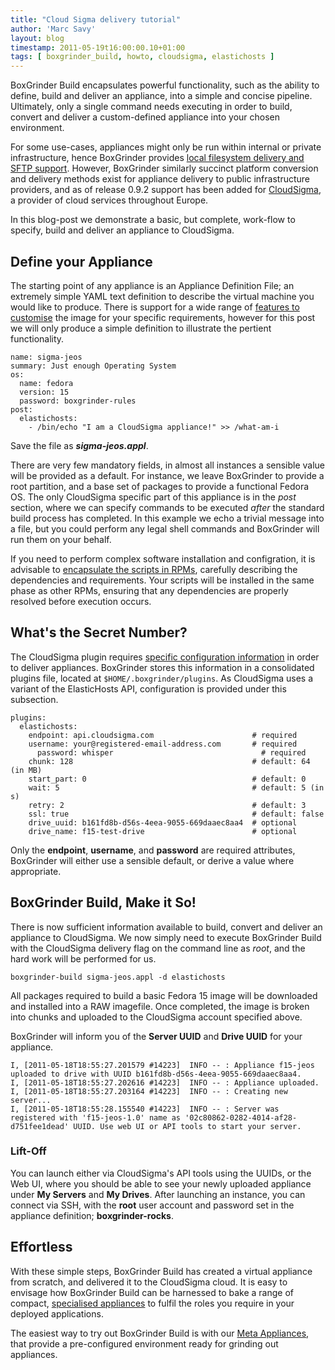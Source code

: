 ```yaml
---
title: "Cloud Sigma delivery tutorial"
author: 'Marc Savy'
layout: blog
timestamp: 2011-05-19t16:00:00.10+01:00
tags: [ boxgrinder_build, howto, cloudsigma, elastichosts ]
---
```


BoxGrinder Build encapsulates powerful functionality, such as the ability to define, build and deliver an appliance, into a simple and concise pipeline. Ultimately, only a single command needs executing in order to build, convert and deliver a custom-defined appliance into your chosen environment.

For some use-cases, appliances might only be run within internal or private infrastructure, hence BoxGrinder provides [local filesystem delivery and SFTP support](/tutorials/boxgrinder-build-plugins/).  However, BoxGrinder similarly succinct platform conversion and delivery methods exist for appliance delivery to public infrastructure providers, and as of release 0.9.2 support has been added for [CloudSigma](http://www.cloudsigma.com/), a provider of cloud services throughout Europe.

In this blog-post we demonstrate a basic, but complete, work-flow to specify, build and deliver an appliance to CloudSigma.

## Define your Appliance
The starting point of any appliance is an Appliance Definition File; an extremely simple YAML text definition to describe the virtual machine you would like to produce.  There is support for a wide range of [features to customise](/tutorials/appliance-definition/) the image for your specific requirements, however for this post we will only produce a simple definition to illustrate the pertient functionality.

    name: sigma-jeos
    summary: Just enough Operating System
    os:
      name: fedora
      version: 15
      password: boxgrinder-rules
    post:
      elastichosts:
        - /bin/echo "I am a CloudSigma appliance!" >> /what-am-i
	
Save the file as ___sigma-jeos.appl___.

There are very few mandatory fields, in almost all instances a sensible value will be provided as a default.  For instance, we leave BoxGrinder to provide a root partition, and a base set of packages to provide a functional Fedora OS.  The only CloudSigma specific part of this appliance is in the _post_ section, where we can specify commands to be executed _after_ the standard build process has completed.  In this example we echo a trivial message into a file, but you could perform any legal shell commands and BoxGrinder will run them on your behalf.  

If you need to perform complex software installation and configration, it is advisable to [encapsulate the scripts in RPMs](/tutorials/how-to-use-local-repository/), carefully describing the dependencies and requirements.  Your scripts will be installed in the same phase as other RPMs, ensuring that any dependencies are properly resolved before execution occurs.

## What's the Secret Number?
The CloudSigma plugin requires [specific configuration information](/tutorials/boxgrinder-build-plugins/#ElasticHosts_Delivery_Plugin) in order to deliver appliances.  BoxGrinder stores this information in a consolidated plugins file, located at `$HOME/.boxgrinder/plugins`.  As CloudSigma uses a variant of the ElasticHosts API, configuration is provided under this subsection.

    plugins:
      elastichosts:
        endpoint: api.cloudsigma.com                      # required
        username: your@registered-email-address.com       # required
	      password: whisper                                 # required
        chunk: 128                                        # default: 64 (in MB)
        start_part: 0                                     # default: 0
        wait: 5                                           # default: 5 (in s)
        retry: 2                                          # default: 3
        ssl: true                                         # default: false
        drive_uuid: b161fd8b-d56s-4eea-9055-669daaec8aa4  # optional
        drive_name: f15-test-drive                        # optional
	
Only the __endpoint__, __username__, and __password__ are required attributes, BoxGrinder will either use a sensible default, or derive a value where appropriate.

## BoxGrinder Build, Make it So!
There is now sufficient information available to build, convert and deliver an appliance to CloudSigma. We now simply need to execute BoxGrinder Build with the CloudSigma delivery flag on the command line as _root_, and the hard work will be performed for us.

    boxgrinder-build sigma-jeos.appl -d elastichosts

All packages required to build a basic Fedora 15 image will be downloaded and installed into a RAW imagefile. Once completed, the image is broken into chunks and uploaded to the CloudSigma account specified above.

BoxGrinder will inform you of the __Server UUID__ and __Drive UUID__ for your appliance.
    
    I, [2011-05-18T18:55:27.201579 #14223]  INFO -- : Appliance f15-jeos uploaded to drive with UUID b161fd8b-d56s-4eea-9055-669daaec8aa4.
    I, [2011-05-18T18:55:27.202616 #14223]  INFO -- : Appliance uploaded.
    I, [2011-05-18T18:55:27.203164 #14223]  INFO -- : Creating new server...
    I, [2011-05-18T18:55:28.155540 #14223]  INFO -- : Server was registered with 'f15-jeos-1.0' name as '02c80862-0282-4014-af28-d751fee1dead' UUID. Use web UI or API tools to start your server.

### Lift-Off  
You can launch either via CloudSigma's API tools using the UUIDs, or the Web UI, where you should be able to see your newly uploaded appliance under __My Servers__ and __My Drives__.  After launching an instance, you can connect via SSH, with the __root__ user account and password set in the appliance definition; __boxgrinder-rocks__. 

## Effortless 
With these simple steps, BoxGrinder Build has created a virtual appliance from scratch, and delivered it to the CloudSigma cloud.  It is easy to envisage how BoxGrinder Build can be harnessed to bake a range of compact, [specialised appliances](/tutorials/how-to-customize-appliance/) to fulfil the roles you require in your deployed applications.

The easiest way to try out BoxGrinder Build is with our [Meta Appliances](/download/boxgrinder-build-meta-appliance/), that provide a pre-configured environment ready for grinding out appliances.
